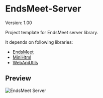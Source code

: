 # EndsMeet-Server
Version: 1.00

Project template for EndsMeet server library.

It depends on following libraries:
- [EndsMeet](https://github.com/pyhoon/EndsMeet)
- [MiniHtml](https://github.com/pyhoon/MiniHtml-B4X)
- [WebApiUtils](https://github.com/pyhoon/WebApiUtils-B4J)

## Preview
![EndsMeet Server](../main/EndsMeet%20Server.png)
